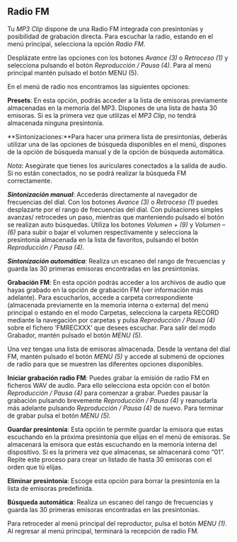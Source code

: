 ## Radio FM

Tu *MP3 Clip* dispone de una Radio FM integrada con presintonías y posibilidad de grabación directa. Para escuchar la radio, estando en el menú principal, selecciona la opción *Radio FM*. 

Desplázate entre las opciones con los botones *Avance (3)* o *Retroceso (1)* y selecciona pulsando el botón *Reproducción / Pausa (4)*. Para al menú principal mantén pulsado el botón MENU (5).

En el menú de radio nos encontramos las siguientes opciones:

**Presets**: En esta opción, podrás acceder a la lista de emisoras previamente almacenadas en la memoria del MP3. Dispones de una lista de hasta 30 emisoras. Si es la primera vez que utilizas el *MP3 Clip*, no tendrá almacenada ninguna presintonía.

**Sintonizaciones:**Para hacer una primera lista de presintonías, deberás utilizar una de las opciones de búsqueda disponibles en el menú, dispones de la opción de búsqueda manual y de la opción de búsqueda automática.

*Nota*: Asegúrate que tienes los auriculares conectados a la salida de audio. Si no están conectados, no se podrá realizar la búsqueda FM correctamente.

***Sintonización manual***: Accederás directamente al navegador de frecuencias del dial. Con los botones *Avance (3)* o *Retroceso (1)*  puedes desplazarte por el rango de frecuencias del dial. Con pulsaciones simples avanzas/ retrocedes un paso, mientras que manteniendo pulsado el botón se realizan auto búsquedas.  Utiliza los botones *Volumen + (9)* y *Volumen – (6)* para subir o bajar el volumen respectivamente y selecciona la presintonía almacenada en la lista de favoritos, pulsando el botón *Reproducción / Pausa (4)*.

***Sintonización automática***: Realiza un escaneo del rango de frecuencias y guarda las 30 primeras emisoras encontradas en las presintonías.

**Grabación FM**: En esta opción podrás acceder a los archivos de audio que hayas grabado en la opción de grabación FM (ver información más adelante). Para escucharlos, accede a carpeta correspondiente (almacenada previamente en la memoria interna o externa) del menú principal o estando en el modo Carpetas, selecciona la carpeta RECORD mediante la navegación por carpetas y pulsa *Reproducción / Pausa (4)* sobre el fichero ‘FMRECXXX’ que desees escuchar.
Para salir del modo Grabador, mantén pulsado el botón *MENU (5)*.


Una vez tengas una lista de emisoras almacenada. Desde la ventana del dial FM, mantén pulsado el botón *MENU (5)* y accede al submenú de opciones de radio para que se muestren las diferentes opciones disponibles. 

**Iniciar grabación radio FM**: Puedes grabar la emisión de radio FM en ficheros WAV de audio. Para ello selecciona esta opción con el botón *Reproducción / Pausa (4)* para comenzar a grabar. Puedes pausar la grabación pulsando brevemente *Reproducción / Pausa (4)* y reanudarla más adelante pulsando *Reproducción / Pausa (4)* de nuevo. Para terminar de grabar pulsa el botón *MENU (5)*.

**Guardar presintonía**: Esta opción te permite guardar la emisora que estas escuchando en la próxima presintonía que elijas en el menú de emisoras. Se almacenará la emisora que estás escuchando en la memoria interna del dispositivo. Si es la primera vez que almacenas, se almacenará como “01”. Repite este proceso para crear un listado de hasta 30 emisoras con el orden que tú elijas.

**Eliminar presintonía**: Escoge esta opción para borrar la presintonía en la lista de emisoras predefinida.

**Búsqueda automática**: Realiza un escaneo del rango de frecuencias y guarda las
30 primeras emisoras encontradas en las presintonías.

Para retroceder al menú principal del reproductor, pulsa el botón *MENU (1)*. Al regresar al menú principal, terminará la recepción de radio FM.


